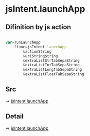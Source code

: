 # jsIntent.launchApp

## Difinition by js action

```js.js

var=runLaunchApp
	?func=jsIntent.launchApp
		&actionString
		&uriStringString
		&extraListStrTabSepaString
		&extraListIntTabSepaString
		&extraListLongTabSepaString
		&extraListFloatTabSepaString
```

## Src

-> [jsIntent.launchApp](https://github.com/puutaro/CommandClick/blob/master/app/src/main/java/com/puutaro/commandclick/fragment_lib/terminal_fragment/js_interface/JsIntent.kt#L84)

## Detail

-> [jsIntent.launchApp](https://github.com/puutaro/CommandClick/blob/master/md/developer/js_interface/details/JsIntent/launchApp.md)
